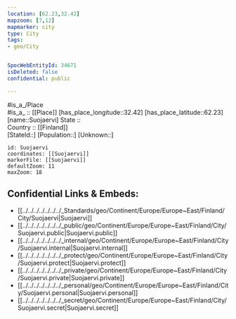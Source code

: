 ```yaml
---
location: [62.23,32.42] 
mapzoom: [7,12] 
mapmarker: city 
type: City
tags:
- geo/City


SpocWebEntityId: 34671
isDeleted: false
confidential: public

---
```

#is_a_/Place  
#is_a_ :: [[Place]] 
[has_place_longitude::32.42] 
[has_place_latitude::62.23] 
[name::Suojaervi] 
State ::  
Country :: [[Finland]]  
[StateId::] 
[Population::] 
[Unknown::] 


```leaflet
id: Suojaervi
coordinates: [[Suojaervi]] 
markerFile: [[Suojaervi]] 
defaultZoom: 11 
maxZoom: 18
```


## Confidential Links & Embeds: 
- [[../../../../../../../_Standards/geo/Continent/Europe/Europe~East/Finland/City/Suojaervi|Suojaervi]] 
- [[../../../../../../../_public/geo/Continent/Europe/Europe~East/Finland/City/Suojaervi.public|Suojaervi.public]] 
- [[../../../../../../../_internal/geo/Continent/Europe/Europe~East/Finland/City/Suojaervi.internal|Suojaervi.internal]] 
- [[../../../../../../../_protect/geo/Continent/Europe/Europe~East/Finland/City/Suojaervi.protect|Suojaervi.protect]] 
- [[../../../../../../../_private/geo/Continent/Europe/Europe~East/Finland/City/Suojaervi.private|Suojaervi.private]] 
- [[../../../../../../../_personal/geo/Continent/Europe/Europe~East/Finland/City/Suojaervi.personal|Suojaervi.personal]] 
- [[../../../../../../../_secret/geo/Continent/Europe/Europe~East/Finland/City/Suojaervi.secret|Suojaervi.secret]] 
